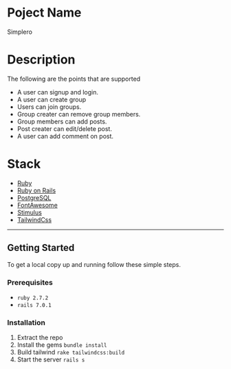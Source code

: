 # Poject Name
Simplero

# Description

The following are the points that are supported
- A user can signup and login.
- A user can create group
- Users can join groups.
- Group creater can remove group members.
- Group members can add posts. 
- Post creater can edit/delete post.
- A user can add comment on post.

# Stack

* [Ruby](https://www.ruby-lang.org/en/)
* [Ruby on Rails](https://rubyonrails.org/)
* [PostgreSQL](https://www.postgresql.org/)
* [FontAwesome](https://fontawesome.com/)
* [Stimulus](https://stimulus.hotwired.dev/)
* [TailwindCss](https://tailwindcss.com/)

------------

## Getting Started

To get a local copy up and running follow these simple steps.

### Prerequisites

* `ruby 2.7.2`
* `rails 7.0.1`

### Installation

1. Extract the repo
2. Install the gems
`bundle install`
3. Build tailwind 
`rake tailwindcss:build`
4. Start the server
`rails s`
